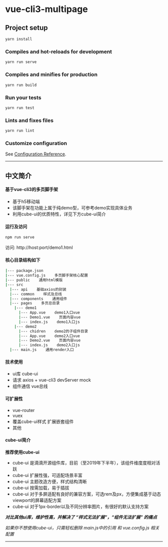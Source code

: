 # vue-cli3-multipage

## Project setup
```
yarn install
```

### Compiles and hot-reloads for development
```
yarn run serve
```

### Compiles and minifies for production
```
yarn run build
```

### Run your tests
```
yarn run test
```

### Lints and fixes files
```
yarn run lint
```

### Customize configuration
See [Configuration Reference](https://cli.vuejs.org/config/).

***

## 中文简介

#### 基于vue-cli3的多页脚手架
* 基于h5移动端
* 该脚手架在功能上属于纯demo型，可参考demo实现具体业务
* 利用cube-ui的优质特性，详见下方cube-ui简介

#### 运行及访问
```bash
npm run serve
```
访问: http://host:port/demo1.html

#### 核心目录结构如下
```bash
|--- package.json
|--- vue.config.js    多页脚手架核心配置
|--- public    通用html模版
|--- src
  |--- api    基础axios的封装
  |--- common    样式及总线
  |--- components    通用组件
  |--- pages    多页总目录
    |--- demo1
      |--- App.vue    demo1入口vue
      |--- Demo1.vue    页面内容vue
      |--- index.js    demo1入口js
    |--- demo2
      |--- chidren    demo2的子组件目录
      |--- App.vue    demo2入口vue
      |--- Demo2.vue    页面内容vue
      |--- index.js    demo2入口js
  |--- main.js    通用render入口
```

#### 技术使用
* ui库    cube-ui
* 请求    axios + vue-cli3 devServer mock
* 组件通信     vue总线

#### 可扩展性
* vue-router
* vuex
* 覆盖cube-ui样式 扩展嵌套组件
* 其他

#### cube-ui简介
**推荐使用cube-ui**
* cube-ui 是滴滴开源组件库，目前（至2019年下半年），该组件维度度相对活跃
* cube-ui 扩展性强，可适配场景丰富
* cube-ui 主题改造方便，样式结构清晰
* cube-ui 按需加载，易于插拔
* cube-ui 对于多屏适配有良好的兼容方案，可选rem及px，方便集成基于动态viewport的屏幕适配方案
* cube-ui 对于1px-border以及不同分辨率图片，有很好的默认支持方案

***对比其他ui库，维护性高，并解决了 “样式无法扩展”，“组件无法扩展” 的痛点***

*如果你不想使用cube-ui，只需轻松删除 main.js中的引用 和 vue.config.js 相关配置*

***
